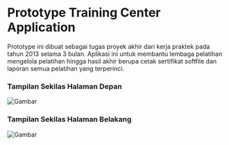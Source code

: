 # Prototype Training Center Application
Prototype ini dibuat sebagai tugas proyek akhir dari kerja praktek pada tahun 2013 selama 3 bulan. Aplikasi ini untuk membantu lembaga pelatihan mengelola pelatihan hingga hasil akhir berupa cetak sertifikat softfile dan laporan semua pelatihan yang terperinci.

### Tampilan Sekilas Halaman Depan
![Gambar][gambar-url-user]

### Tampilan Sekilas Halaman Belakang
![Gambar][gambar-url-admin]

<!-- MARKDOWN LINKS -->
[gambar-url-user]: https://github.com/agungpambudi55/prototype-training-center/blob/master/screenshot/tc%20eepis%20user.png
[gambar-url-admin]: https://github.com/agungpambudi55/prototype-training-center/blob/master/screenshot/tc%20eepis%20admin.png